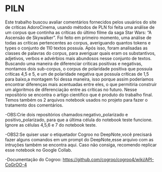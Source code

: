 # PILN

Este trabalho buscou avaliar comentários fornecidos pelos usuários do site de críticas AdoroCinema, usando métodos de PLN foi feita uma análise de um corpus que continha as críticas do último filme da saga Star Wars: “A Ascensão de Skywalker”. Foi feito em primeiro momento, uma análise de todas as críticas pertencentes ao corpus, averiguando quantos tokens e types o conjunto de 110 textos possuía. Após isso, foram analisadas as classes de palavras do corpus, para averiguar quais eram os substantivos, adjetivos, verbos e advérbios mais abundosos nesse conjunto de textos. Buscando uma maneira de diferenciar críticas positivas e negativas, montamos dois sub-corpus, o corpus de polaridade positiva que possuía críticas 4,5 e 5, e um de polaridade negativa que possuía críticas de 1,5 para baixo,a montagem foi dessa maneira, isso porque assim poderíamos encontrar diferenças mais acentuadas entre eles, o que permitiria construir um algoritmos de diferenciação entre as críticas no futuro.
Nesse repositório se encontra o artigo científico que é produto do trabalho final. Temos também os 2 arquivos notebook usados no projeto para fazer o tratamento dos comentários.
 
 -OBS:Crie dois repositórios chamados:negativo_polarizado e positivo_polarizado, para que a última célula do notebook teste funcione. Ignore as células 4,5,6 e 7 do notebook teste.
 
 -OBS2:Se quiser usar o etiquetador Cogroo no DeepNote,você precisará fazer alguns comandos em um prompt do DeepNote,esse arquivo com as intruções também se encontra aqui. Caso não consiga, recomendo replicar esse notebook no Google Collab.
 
 -Documentação do Cogroo: https://github.com/cogroo/cogroo4/wiki/API-CoGrOO-4
